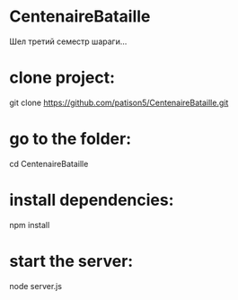 # CentenaireBataille

Шел третий семестр шараги...




# clone project:

git clone https://github.com/patison5/CentenaireBataille.git




# go to the folder:

cd CentenaireBataille



# install dependencies:

npm install



# start the server:

node server.js
